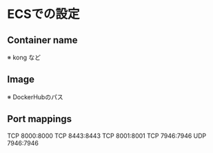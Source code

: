 # ECSでの設定

## Container name

※ kong など

## Image

※ DockerHubのパス

## Port mappings

TCP 8000:8000
TCP 8443:8443
TCP 8001:8001
TCP 7946:7946
UDP 7946:7946

